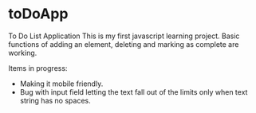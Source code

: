 # toDoApp
To Do List Application
This is my first javascript learning project.
Basic functions of adding an element, deleting and marking as complete are working.

Items in progress:
- Making it mobile friendly.
- Bug with input field letting the text fall out of the limits only when text string has no spaces.  
